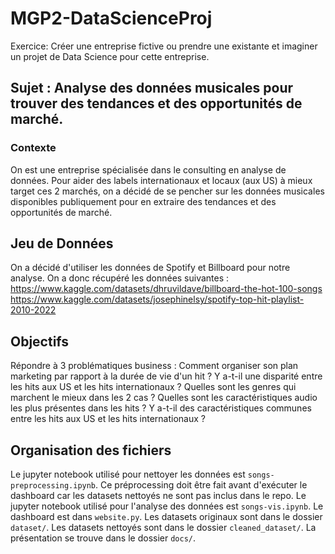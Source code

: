 # MGP2-DataScienceProj

Exercice: Créer une entreprise fictive ou prendre une existante et imaginer un projet de Data Science pour cette entreprise.

## Sujet : Analyse des données musicales pour trouver des tendances et des opportunités de marché.

### Contexte
On est une entreprise spécialisée dans le consulting en analyse de données. Pour aider des labels internationaux et locaux (aux US) à mieux target ces 2 marchés, on a décidé de se pencher sur les données musicales disponibles publiquement pour en extraire des tendances et des opportunités de marché.

## Jeu de Données

On a décidé d'utiliser les données de Spotify et Billboard pour notre analyse. On a donc récupéré les données suivantes :
https://www.kaggle.com/datasets/dhruvildave/billboard-the-hot-100-songs
https://www.kaggle.com/datasets/josephinelsy/spotify-top-hit-playlist-2010-2022

## Objectifs

Répondre à 3 problématiques business :
Comment organiser son plan marketing par rapport à la durée de vie d'un hit ?
Y a-t-il une disparité entre les hits aux US et les hits internationaux ? Quelles sont les genres qui marchent le mieux dans les 2 cas ?
Quelles sont les caractéristiques audio les plus présentes dans les hits ? Y a-t-il des caractéristiques communes entre les hits aux US et les hits internationaux ?

## Organisation des fichiers
Le jupyter notebook utilisé pour nettoyer les données est `songs-preprocessing.ipynb`. Ce préprocessing doit être fait avant d'exécuter le dashboard car les datasets nettoyés ne sont pas inclus dans le repo.
Le jupyter notebook utilisé pour l'analyse des données est `songs-vis.ipynb`.
Le dashboard est dans `website.py`.
Les datasets originaux sont dans le dossier `dataset/`.
Les datasets nettoyés sont dans le dossier `cleaned_dataset/`.
La présentation se trouve dans le dossier `docs/`.